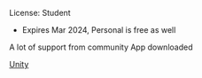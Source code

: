 License: Student
- Expires Mar 2024, Personal is free as well

A lot of support from community
App downloaded

[Unity](https://www.youtube.com/watch?v=Ii-scMenaOQ&list=PLrnPJCHvNZuCVTz6lvhR81nnaf1a-b67U)
